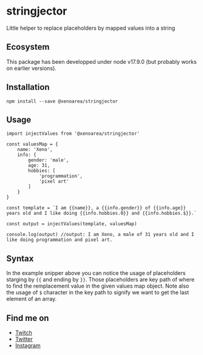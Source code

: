 # stringjector
Little helper to replace placeholders by mapped values into a string

## Ecosystem

This package has been developped under node v17.9.0 (but probably works on earlier versions).

## Installation

```npm install --save @xenoarea/stringjector```

## Usage

```
import injectValues from '@xenoarea/stringjector'

const valuesMap = {
    name: 'Xeno',
    info: {
        gender: 'male',
        age: 31,
        hobbies: [
            'programmation',
            'pixel art'
        ]
    }
}

const template = `I am {{name}}, a {{info.gender}} of {{info.age}} years old and I like doing {{info.hobbies.0}} and {{info.hobbies.$}}.`

const output = injectValues(template, valuesMap)

console.log(output) //output: I am Xeno, a male of 31 years old and I like doing programmation and pixel art.
```

## Syntax

In the example snipper above you can notice the usage of placeholders starging by `{{` and ending by `}}`.
Those placeholders are key path of where to find the remplacement value in the given values map object.
Note also the usage of `$` character in the key path to signify we want to get the last element of
an array.

## Find me on

- [Twitch](https://www.twitch.tv/xenoarea)
- [Twitter](https://twitter.com/xenoarea)
- [Instagram](https://www.instagram.com/xenoarea)

